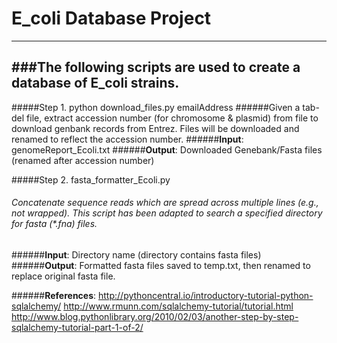 # E_coli Database Project
---------------------------

###The following scripts are used to create a database of E_coli strains.
---------------------------------------------------------------------------------------------

#####Step 1. python download_files.py emailAddress
######Given a tab-del file, extract accession number (for chromosome & plasmid) from file to download genbank records from Entrez. Files will be downloaded and renamed to reflect the accession number.
######**Input**: genomeReport_Ecoli.txt
######**Output**: Downloaded Genebank/Fasta files (renamed after accession number)

#####Step 2. fasta_formatter_Ecoli.py 
###### Concatenate sequence reads which are spread across multiple lines (e.g., not wrapped). This script has been adapted to search a specified directory for fasta (*.fna) files. 
######**Input**: Directory name (directory contains fasta files)
######**Output**: Formatted fasta files saved to temp.txt, then renamed to replace original fasta file.


######**References**: 
http://pythoncentral.io/introductory-tutorial-python-sqlalchemy/
http://www.rmunn.com/sqlalchemy-tutorial/tutorial.html
http://www.blog.pythonlibrary.org/2010/02/03/another-step-by-step-sqlalchemy-tutorial-part-1-of-2/
